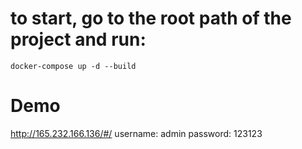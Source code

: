 # to start, go to the root path of the project and run:
```docker-compose up -d --build```

# Demo
http://165.232.166.136/#/
username: admin
password: 123123
